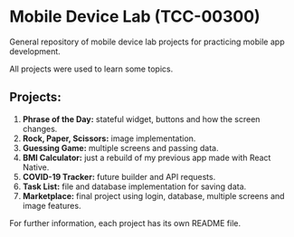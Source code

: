 # Mobile Device Lab (TCC-00300)

General repository of mobile device lab projects for practicing mobile app development.

All projects were used to learn some topics.

## Projects:
1. **Phrase of the Day:** stateful widget, buttons and how the screen changes.
2. **Rock, Paper, Scissors:** image implementation.
3. **Guessing Game:** multiple screens and passing data.
4. **BMI Calculator:** just a rebuild of my previous app made with React Native.
5. **COVID-19 Tracker:** future builder and API requests.
6. **Task List:** file and database implementation for saving data.
7. **Marketplace:** final project using login, database, multiple screens and image features.

For further information, each project has its own README file.